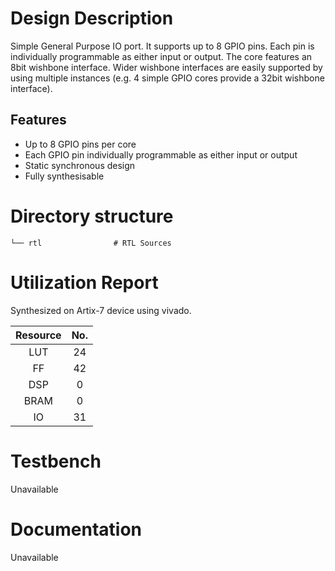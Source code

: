 # Design Description

Simple General Purpose IO port. It supports up to 8 GPIO pins. Each pin is individually programmable as either input or output. The core features an 8bit wishbone interface. Wider wishbone interfaces are easily supported by using multiple instances (e.g. 4 simple GPIO cores provide a 32bit wishbone interface).

## Features

- Up to 8 GPIO pins per core
- Each GPIO pin individually programmable as either input or output
- Static synchronous design
- Fully synthesisable

# Directory structure

    └── rtl                # RTL Sources

# Utilization Report
Synthesized on Artix-7 device using vivado.

|Resource| No.|
|:---:|:---:|
|LUT|24|
|FF|42|
|DSP|0|
|BRAM|0|
|IO|31|

# Testbench
Unavailable

# Documentation
Unavailable
